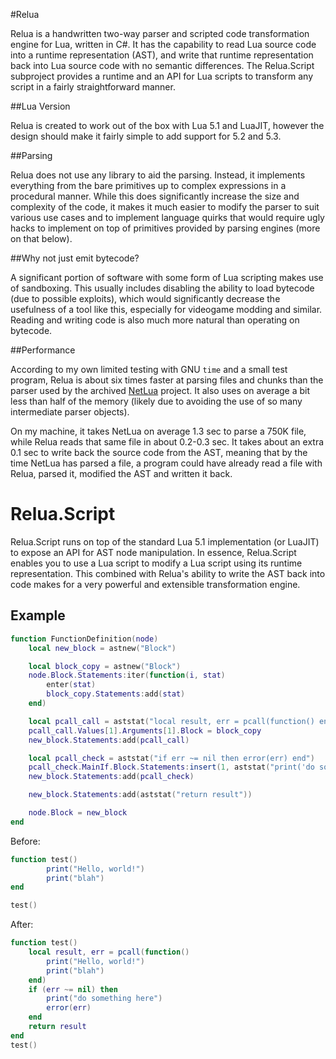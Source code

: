 #Relua

Relua is a handwritten two-way parser and scripted code transformation engine for Lua, written in C#. It has the capability to read Lua source code into a runtime representation (AST), and write that runtime representation back into Lua source code with no semantic differences. The Relua.Script subproject provides a runtime and an API for Lua scripts to transform any script in a fairly straightforward manner.

##Lua Version

Relua is created to work out of the box with Lua 5.1 and LuaJIT, however the design should make it fairly simple to add support for 5.2 and 5.3.

##Parsing

Relua does not use any library to aid the parsing. Instead, it implements everything from the bare primitives up to complex expressions in a procedural manner. While this does significantly increase the size and complexity of the code, it makes it much easier to modify the parser to suit various use cases and to implement language quirks that would require ugly hacks to implement on top of primitives provided by parsing engines (more on that below).

##Why not just emit bytecode?

A significant portion of software with some form of Lua scripting makes use of sandboxing. This usually includes disabling the ability to load bytecode (due to possible exploits), which would significantly decrease the usefulness of a tool like this, especially for videogame modding and similar. Reading and writing code is also much more natural than operating on bytecode.

##Performance

According to my own limited testing with GNU `time` and a small test program, Relua is about six times faster at parsing files and chunks than the parser used by the archived [NetLua](https://github.com/frabert/NetLua/tree/master/NetLua) project. It also uses on average a bit less than half of the memory (likely due to avoiding the use of so many intermediate parser objects).

On my machine, it takes NetLua on average 1.3 sec to parse a 750K file, while Relua reads that same file in about 0.2-0.3 sec. It takes about an extra 0.1 sec to write back the source code from the AST, meaning that by the time NetLua has parsed a file, a program could have already read a file with Relua, parsed it, modified the AST and written it back.

# Relua.Script

Relua.Script runs on top of the standard Lua 5.1 implementation (or LuaJIT) to expose an API for AST node manipulation. In essence, Relua.Script enables you to use a Lua script to modify a Lua script using its runtime representation. This combined with Relua's ability to write the AST back into code makes for a very powerful and extensible transformation engine.

## Example

```lua
function FunctionDefinition(node)
	local new_block = astnew("Block")

	local block_copy = astnew("Block")
	node.Block.Statements:iter(function(i, stat)
		enter(stat)
		block_copy.Statements:add(stat)
	end)

	local pcall_call = aststat("local result, err = pcall(function() end)")
	pcall_call.Values[1].Arguments[1].Block = block_copy
	new_block.Statements:add(pcall_call)

	local pcall_check = aststat("if err ~= nil then error(err) end")
	pcall_check.MainIf.Block.Statements:insert(1, aststat("print('do something here')"))
	new_block.Statements:add(pcall_check)

	new_block.Statements:add(aststat("return result"))

	node.Block = new_block
end
```

Before:
```lua
function test()
        print("Hello, world!")
        print("blah")
end

test()
```

After:
```lua
function test()
    local result, err = pcall(function()
        print("Hello, world!")
        print("blah")
    end)
    if (err ~= nil) then
        print("do something here")
        error(err)
    end
    return result
end
test()
```